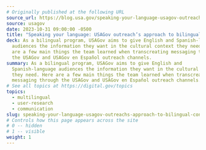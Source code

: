 ```yaml
---
# Originally published at the following URL
source_url: https://blog.usa.gov/speaking-your-language-usagov-outreachs-approach-to-bilingual-content
source: usagov
date: 2023-10-31 09:00:00 -0500
title: "Speaking your language: USAGov outreach’s approach to bilingual content"
deck: As a bilingual program, USAGov aims to give English and Spanish-language
  audiences the information they want in the cultural context they need. Here
  are a few main things the team learned when transcreating messaging through
  the USAGov and USAGov en Español outreach channels.
summary: As a bilingual program, USAGov aims to give English and
  Spanish-language audiences the information they want in the cultural context
  they need. Here are a few main things the team learned when transcreating
  messaging through the USAGov and USAGov en Español outreach channels.
# See all topics at https://digital.gov/topics
topics:
  - multilingual
  - user-research
  - communication
slug: speaking-your-language-usagov-outreachs-approach-to-bilingual-content
# Controls how this page appears across the site
# 0 -- hidden
# 1 -- visible
weight: 1
---
```


